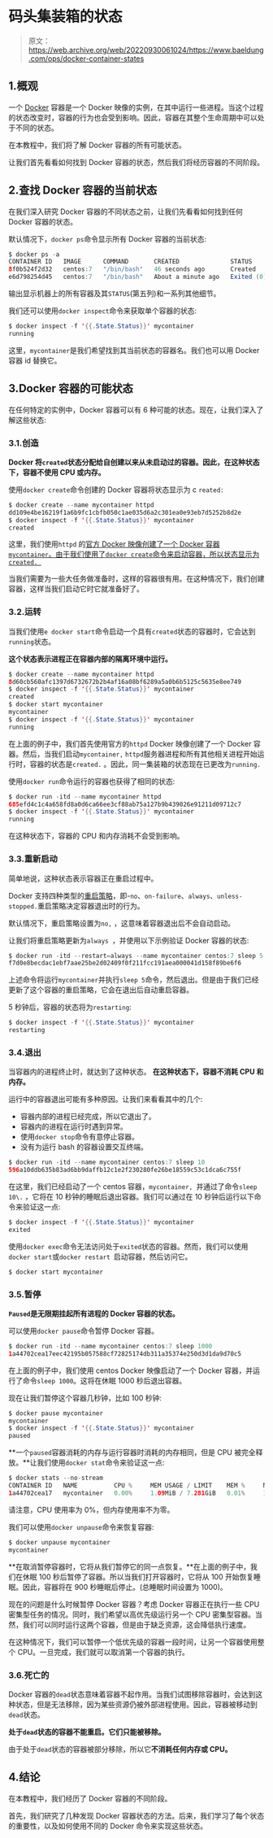 # 码头集装箱的状态

> 原文：<https://web.archive.org/web/20220930061024/https://www.baeldung.com/ops/docker-container-states>

## 1.概观

一个 [Docker](/web/20221210235938/https://www.baeldung.com/ops/docker-guide) 容器是一个 Docker 映像的实例，在其中运行一些进程。当这个过程的状态改变时，容器的行为也会受到影响。因此，容器在其整个生命周期中可以处于不同的状态。

在本教程中，我们将了解 Docker 容器的所有可能状态。

让我们首先看看如何找到 Docker 容器的状态，然后我们将经历容器的不同阶段。

## 2.查找 Docker 容器的当前状态

在我们深入研究 Docker 容器的不同状态之前，让我们先看看如何找到任何 Docker 容器的状态。

默认情况下，`docker ps`命令显示所有 Docker 容器的当前状态:

```java
$ docker ps -a
CONTAINER ID   IMAGE      COMMAND       CREATED              STATUS                          PORTS     NAMES
8f0b524f2d32   centos:7   "/bin/bash"   46 seconds ago       Created                                   strange_beaver
e6d798254d45   centos:7   "/bin/bash"   About a minute ago   Exited (0) About a minute ago             wizardly_cohen
```

输出显示机器上的所有容器及其`STATUS`(第五列)和一系列其他细节。

我们还可以使用`docker inspect`命令来获取单个容器的状态:

```java
$ docker inspect -f '{{.State.Status}}' mycontainer
running
```

这里，`mycontainer`是我们希望找到其当前状态的容器名。我们也可以用 Docker 容器 id 替换它。

## 3.Docker 容器的可能状态

在任何特定的实例中，Docker 容器可以有 6 种可能的状态。现在，让我们深入了解这些状态:

### 3.1.创造

**Docker 将`created`状态分配给自创建以来从未启动过的容器。因此，在这种状态下，容器不使用 CPU 或内存。**

使用`docker create`命令创建的 Docker 容器将状态显示为 c `reated:`

```java
$ docker create --name mycontainer httpd
dd109e4be16219f1a6b9fc1cbfb050c1ae035d6a2c301ea0e93eb7d5252b8d2e
$ docker inspect -f '{{.State.Status}}' mycontainer
created
```

这里，我们使用`httpd` 的[官方 Docker 映像创建了一个 Docker 容器`mycontainer`。由于我们使用了`docker create`命令来启动容器，所以状态显示为`created. `](https://web.archive.org/web/20221210235938/https://hub.docker.com/_/httpd)

当我们需要为一些大任务做准备时，这样的容器很有用。在这种情况下，我们创建容器，这样当我们启动它时它就准备好了。

### 3.2.运转

当我们使用`e docker start`命令启动一个具有`created`状态的容器时，它会达到`running`状态。

**这个状态表示进程正在容器内部的隔离环境中运行。**

```java
$ docker create --name mycontainer httpd
8d60cb560afc1397d6732672b2b4af16a08bf6289a5a0b6b5125c5635e8ee749
$ docker inspect -f '{{.State.Status}}' mycontainer
created
$ docker start mycontainer
mycontainer
$ docker inspect -f '{{.State.Status}}' mycontainer
running
```

在上面的例子中，我们首先使用官方的`httpd` Docker 映像创建了一个 Docker 容器。然后，当我们启动`mycontainer,` `httpd`服务器进程和所有其他相关进程开始运行时，容器的状态是`created.` 。因此，同一集装箱的状态现在已更改为`running.`

使用`docker run`命令运行的容器也获得了相同的状态:

```java
$ docker run -itd --name mycontainer httpd
685efd4c1c4a658fd8a0d6ca66ee3cf88ab75a127b9b439026e91211d09712c7
$ docker inspect -f '{{.State.Status}}' mycontainer
running
```

在这种状态下，容器的 CPU 和内存消耗不会受到影响。

### 3.3.重新启动

简单地说，这种状态表示容器正在重启过程中。

Docker 支持四种类型的[重启策略](https://web.archive.org/web/20221210235938/https://docs.docker.com/config/containers/start-containers-automatically/)，即-`no`、`on-failure`、`always`、`unless-stopped.`重启策略决定容器退出时的行为。

默认情况下，重启策略设置为`no,` ，这意味着容器退出后不会自动启动。

让我们将重启策略更新为`always `，并使用以下示例验证 Docker 容器的状态:

```java
$ docker run -itd --restart=always --name mycontainer centos:7 sleep 5
f7d0e8becdac1ebf7aae25be2d02409f0f211fcc191aea000041d158f89be6f6
```

上述命令将运行`mycontainer`并执行`sleep 5`命令，然后退出。但是由于我们已经更新了这个容器的重启策略，它会在退出后自动重启容器。

5 秒钟后，容器的状态将为`restarting`:

```java
$ docker inspect -f '{{.State.Status}}' mycontainer
restarting
```

### 3.4.退出

当容器内的进程终止时，就达到了这种状态。 **在这种状态下，容器不消耗 CPU 和内存。**

运行中的容器退出可能有多种原因。让我们来看看其中的几个:

*   容器内部的进程已经完成，所以它退出了。
*   容器内的进程在运行时遇到异常。
*   使用`docker stop`命令有意停止容器。
*   没有为运行 bash 的容器设置交互终端。

```java
$ docker run -itd --name mycontainer centos:7 sleep 10
596a10ddb635b83ad6bb9daffb12c1e2f230280fe26be18559c53c1dca6c755f 
```

在这里，我们已经启动了一个 centos 容器，`mycontainer, `并通过了命令`sleep 10\.` ，它将在 10 秒钟的睡眠后退出容器。我们可以通过在 10 秒钟后运行以下命令来验证这一点:

```java
$ docker inspect -f '{{.State.Status}}' mycontainer
exited
```

使用`docker exec`命令无法访问处于`exited`状态的容器。然而，我们可以使用`docker start`或`docker restart `启动容器，然后访问它。

```java
$ docker start mycontainer
```

### 3.5.暂停

**`Paused`是无限期挂起所有进程的 Docker 容器的状态。**

可以使用`docker pause`命令暂停 Docker 容器。

```java
$ docker run -itd --name mycontainer centos:7 sleep 1000
1a44702cea17eec42195b057588cf72825174db311a35374e250d3d1da9d70c5 
```

在上面的例子中，我们使用 centos Docker 映像启动了一个 Docker 容器，并运行了命令`sleep 1000`。这将在休眠 1000 秒后退出容器。

现在让我们暂停这个容器几秒钟，比如 100 秒钟:

```java
$ docker pause mycontainer
mycontainer
$ docker inspect -f '{{.State.Status}}' mycontainer
paused
```

**一个`paused`容器消耗的内存与运行容器时消耗的内存相同，但是 CPU 被完全释放。**让我们使用`docker stat`命令来验证这一点:

```java
$ docker stats --no-stream
CONTAINER ID   NAME          CPU %     MEM USAGE / LIMIT    MEM %     NET I/O       BLOCK I/O   PIDS
1a44702cea17   mycontainer   0.00%     1.09MiB / 7.281GiB   0.01%     1.37kB / 0B   0B / 0B     1
```

请注意，CPU 使用率为 0%，但内存使用率不为零。

我们可以使用`docker unpause`命令来恢复容器:

```java
$ docker unpause mycontainer
mycontainer
```

**在取消暂停容器时，它将从我们暂停它的同一点恢复。**在上面的例子中，我们在休眠 100 秒后暂停了容器。所以当我们打开容器时，它将从 100 开始恢复睡眠。因此，容器将在 900 秒睡眠后停止。(总睡眠时间设置为 1000)。

现在的问题是什么时候暂停 Docker 容器？考虑 Docker 容器正在执行一些 CPU 密集型任务的情况。同时，我们希望以高优先级运行另一个 CPU 密集型容器。当然，我们可以同时运行这两个容器，但是由于缺乏资源，这会降低执行速度。

在这种情况下，我们可以暂停一个低优先级的容器一段时间，让另一个容器使用整个 CPU。一旦完成，我们就可以取消第一个容器的执行。

### 3.6.死亡的

Docker 容器的`dead`状态意味着容器不起作用。当我们试图移除容器时，会达到这种状态，但是无法移除，因为某些资源仍被外部进程使用。因此，容器被移动到`dead`状态。

**处于`dead`状态的容器不能重启。它们只能被移除。**

由于处于`dead`状态的容器被部分移除，所以它**不消耗任何内存或 CPU。**

## 4.结论

在本教程中，我们经历了 Docker 容器的不同阶段。

首先，我们研究了几种发现 Docker 容器状态的方法。后来，我们学习了每个状态的重要性，以及如何使用不同的 Docker 命令来实现这些状态。